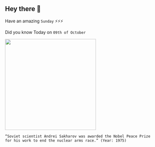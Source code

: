 ## Hey there 👋
Have an amazing `Sunday` ⚡⚡⚡

Did you know Today on `09th of October`
 
 [<img src="https://upload.wikimedia.org/wikipedia/commons/thumb/2/2a/1991_CPA_6322.jpg/170px-1991_CPA_6322.jpg" width="300" />](https://www.history.com/this-day-in-history/sakharov-wins-peace-prize) 
 ```
“Soviet scientist Andrei Sakharov was awarded the Nobel Peace Prize for his work to end the nuclear arms race.” (Year: 1975)
```
